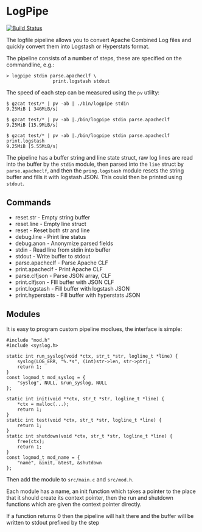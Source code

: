 # LogPipe

[![Build Status](https://drone.io/github.com/HarryR/logpipe/status.png)](https://drone.io/github.com/HarryR/logpipe/latest)

The logfile pipeline allows you to convert Apache Combined Log files
and quickly convert them into Logstash or Hyperstats format.

The pipeline consists of a number of steps, these are specified
on the commandline, e.g.:

	> logpipe stdin parse.apacheclf \
					 print.logstash stdout

The speed of each step can be measured using the `pv` utlilty:

	$ gzcat test/* | pv -ab | ./bin/logpipe stdin
	9.25MiB [ 346MiB/s]

	$ gzcat test/* | pv -ab |./bin/logpipe stdin parse.apacheclf
	9.25MiB [15.9MiB/s]

	$ gzcat test/* | pv -ab |./bin/logpipe stdin parse.apacheclf print.logstash
	9.25MiB [5.55MiB/s]

The pipeline has a buffer string and line state struct, raw log lines are read
into the buffer by the `stdin` module, then parsed into the `line` struct 
by `parse.apacheclf`, and then the `pring.logstash` module resets the string
buffer and fills it with logstash JSON. This could then be printed using `stdout`.

## Commands

 * reset.str - Empty string buffer
 * reset.line - Empty line struct
 * reset - Reset both str and line
 * debug.line - Print line status
 * debug.anon - Anonymize parsed fields
 * stdin - Read line from stdin into buffer
 * stdout - Write buffer to stdout
 * parse.apacheclf - Parse Apache CLF
 * print.apacheclf - Print Apache CLF
 * parse.clfjson - Parse JSON array, CLF
 * print.clfjson - FIll buffer with JSON CLF
 * print.logstash - Fill buffer with logstash JSON
 * print.hyperstats - Fill buffer with hyperstats JSON

## Modules

It is easy to program custom pipeline modlues, the interface is simple:

	#include "mod.h"
	#include <syslog.h>

	static int run_syslog(void *ctx, str_t *str, logline_t *line) {
		syslog(LOG_ERR, "%.*s", (int)str->len, str->ptr);
		return 1;
	}
	const logmod_t mod_syslog = {
		"syslog", NULL, &run_syslog, NULL
	};

	static int init(void **ctx, str_t *str, logline_t *line) {
		*ctx = malloc(...);
		return 1;
	}
	static int test(void *ctx, str_t *str, logline_t *line) {
		return 1;
	}
	static int shutdown(void *ctx, str_t *str, logline_t *line) {
		free(ctx);
		return 1;
	}
	const logmod_t mod_name = {
		"name", &init, &test, &shutdown
	};

Then add the module to `src/main.c` and `src/mod.h`.

Each module has a name, an init function which takes a pointer to the place that it should create its context pointer, then the run and shutdown functions which are given the context pointer directly.

If a function returns 0 then the pipeline will halt there and the buffer will be written
to stdout prefixed by the step 
